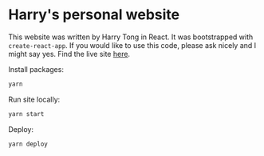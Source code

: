 # Harry's personal website

This website was written by Harry Tong in React. It was bootstrapped with `create-react-app`. If you would like to use this code, please ask nicely and I might say yes. Find the live site [here](https://harrytong.com).

Install packages:
```sh
yarn
```

Run site locally:
```sh
yarn start
```

Deploy:
```sh
yarn deploy
```
